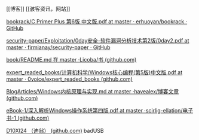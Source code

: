 [[博客]]
[[骇客资讯，网站]]

[bookrack/C Primer Plus 第6版 中文版.pdf at master · erhuoyan/bookrack · GitHub](https://github.com/erhuoyan/bookrack/blob/master/C%20Primer%20Plus%20%E7%AC%AC6%E7%89%88%20%E4%B8%AD%E6%96%87%E7%89%88.pdf)

[security-paper/Exploitation/0day安全-软件漏洞分析技术第2版/0day2.pdf at master · firmianay/security-paper · GitHub](https://github.com/firmianay/security-paper/blob/master/Exploitation/0day%E5%AE%89%E5%85%A8-%E8%BD%AF%E4%BB%B6%E6%BC%8F%E6%B4%9E%E5%88%86%E6%9E%90%E6%8A%80%E6%9C%AF%E7%AC%AC2%E7%89%88/0day2.pdf)

[book/README.md 在 master ·Licoba/书 (github.com)](https://github.com/licoba/book/blob/master/README.md)

[expert_readed_books/计算机科学/Windows核心编程(第5版)中文版.pdf at master · 0voice/expert_readed_books (github.com)](https://github.com/0voice/expert_readed_books/blob/master/%E8%AE%A1%E7%AE%97%E6%9C%BA%E7%A7%91%E5%AD%A6/Windows%E6%A0%B8%E5%BF%83%E7%BC%96%E7%A8%8B(%E7%AC%AC5%E7%89%88)%E4%B8%AD%E6%96%87%E7%89%88.pdf)

[BlogArticles/Windows内核原理与实现.md at master ·havealex/博客文章 (github.com)](https://github.com/havealex/BlogArticles/blob/master/Windows%E5%86%85%E6%A0%B8%E5%8E%9F%E7%90%86%E4%B8%8E%E5%AE%9E%E7%8E%B0.md)

[eBook-1/深入解析Windows操作系统第四版.pdf at master ·scirlig-ellation/电子书-1 (github.com)](https://github.com/scirlig-ellation/eBook-1/blob/master/%E6%B7%B1%E5%85%A5%E8%A7%A3%E6%9E%90Windows%E6%93%8D%E4%BD%9C%E7%B3%BB%E7%BB%9F%E7%AC%AC%E5%9B%9B%E7%89%88.pdf)

[D10XI24 （迪翁） (github.com)](https://github.com/d10xi24)
badUSB 
